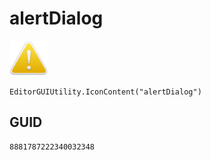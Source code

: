 # alertDialog
![](/img/alertDialog.png)

``` CSharp
EditorGUIUtility.IconContent("alertDialog")
```
## GUID
```
8881787222340032348
```
